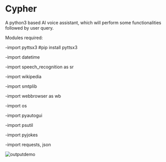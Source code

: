 # Cypher
A python3 based AI voice assistant, which will perform some functionalities followed by user query.

Modules required:

-import pyttsx3  #pip install pyttsx3

-import datetime

-import speech_recognition as sr

-import wikipedia

-import smtplib

-import webbrowser as wb

-import os

-import pyautogui

-import psutil

-import pyjokes

-import requests, json


![outputdemo](https://user-images.githubusercontent.com/106296345/191102853-206fa4a8-711b-4cf8-aa9a-dc2b6aada6f1.png)
